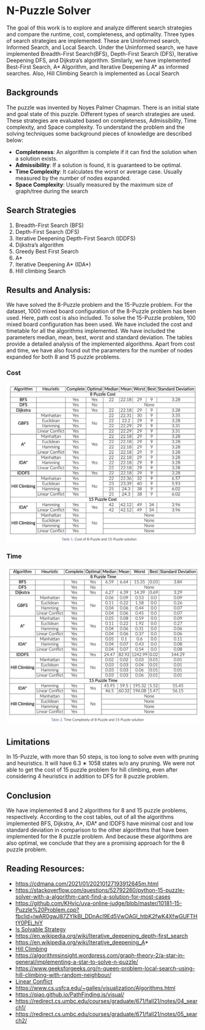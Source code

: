 # N-Puzzle Solver
The goal of this work is to explore and analyze different search strategies and compare the runtime, cost, completeness, and optimality. Three types of search strategies are implemented. These are Uninformed search, Informed Search, and Local Search. Under the Uninformed search, we have implemented Breadth-First Search(BFS), Depth-First Search (DFS), Iterative Deepening DFS, and Dijkstra’s algorithm. Similarly, we have implemented Best-First Search, A* Algorithm, and Iterative Deepening A* as informed searches. Also, Hill Climbing Search is implemented as Local Search

## Backgrounds
The puzzle was invented by Noyes Palmer Chapman. There is an initial state and goal state of this puzzle. Different types of search strategies are used. These strategies are evaluated based on completeness, Admissibility, Time complexity, and Space complexity. To understand the problem and the solving techniques some background pieces of knowledge are described below:

- **Completeness**: An algorithm is complete if it can find the solution when a solution exists.
- **Admissibility**: If a solution is found, it is guaranteed to be optimal.
- **Time Complexity**: It calculates the worst or average case. Usually measured by the number of nodes expanded.
- **Space Complexity**: Usually measured by the maximum size of graph/tree during the search

## Search Strategies
1. Breadth-First Search (BFS)
2. Depth-First Search (DFS)
3. Iterative Deepening Depth-First Search (IDDFS)
4. Dijkstra’s algorithm
5. Greedy Best First Search
6. A*
7. Iterative Deepening A* (IDA*)
8. Hill climbing Search

## Results and Analysis:
We have solved the 8-Puzzle problem and the 15-Puzzle problem. For the dataset, 1000 mixed board configuration of the 8-Puzzle problem has been used. Here, path cost is also included. To solve the 15-Puzzle problem, 100 mixed board configuration has been used. We have included the cost and timetable for all the algorithms implemented. We have included the parameters median, mean, best, worst and standard deviation. The tables provide a detailed analysis of the implemented algorithms. Apart from cost and time, we have also found out the parameters for the number of nodes expanded for both 8 and 15 puzzle problems.

### Cost
![8-15 Puzzle Cost](./figs/cost.png)

### Time
![8-15 Puzzle Time](./figs/time-complexity.png)
## Limitations
In 15-Puzzle, with more than 50 steps, is too long to solve even with pruning and heuristics. It will have 6.3 ∗ 1058 states w/o any pruning. We were not able to get the cost of 15 puzzle problem for hill climbing, even after considering 4 heuristics in addition to DFS for 8 puzzle problem.

## Conclusion
We have implemented 8 and 2 algorithms for 8 and 15 puzzle problems, respectively. According to the cost tables, out of all the algorithms implemented BFS, Dijkstra, A*, IDA* and IDDFS have minimal cost and low standard deviation in comparison to the other algorithms that have been implemented for the 8 puzzle problem. And because these algorithms are also optimal, we conclude that they are a promising approach for the 8 puzzle problem.

## Reading Resources:
* https://cdmana.com/2021/01/20210127193912645m.html
* https://stackoverflow.com/questions/52792260/python-15-puzzle-solver-with-a-algorithm-cant-find-a-solution-for-most-cases
* https://github.com/KHvic/uva-online-judge/blob/master/10181-15-Puzzle%20Problem.cpp?fbclid=IwAR0gwJ87ZYIkBl_DDnAcl9Ed5VwOAGl_htbK2fwK4XfwGUFTHtY0PEj_hiY
* [Is Solvable Strategy](https://www.geeksforgeeks.org/check-instance-15-puzzle-solvable/) 
* https://en.wikipedia.org/wiki/Iterative_deepening_depth-first_search
* https://en.wikipedia.org/wiki/Iterative_deepening_A*
* [Hill Climbing](https://towardsdatascience.com/solve-slide-puzzle-with-hill-climbing-search-algorithm-d7fb93321325)
* https://algorithmsinsight.wordpress.com/graph-theory-2/a-star-in-general/implementing-a-star-to-solve-n-puzzle/
* https://www.geeksforgeeks.org/n-queen-problem-local-search-using-hill-climbing-with-random-neighbour/
* [Linear Conflict](https://medium.com/swlh/looking-into-k-puzzle-heuristics-6189318eaca2)
* https://www.cs.usfca.edu/~galles/visualization/Algorithms.html
* https://qiao.github.io/PathFinding.js/visual/
* https://redirect.cs.umbc.edu/courses/graduate/671/fall21/notes/04_search1/
* https://redirect.cs.umbc.edu/courses/graduate/671/fall21/notes/05_search2/
